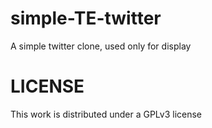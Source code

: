 simple-TE-twitter
=================

A simple twitter clone, used only for display

LICENSE
================
This work is distributed under a GPLv3 license
